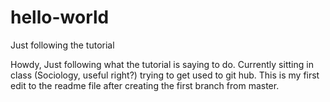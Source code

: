 # hello-world
Just following the tutorial

Howdy, Just following what the tutorial is saying to do. Currently sitting in class (Sociology, useful right?) trying to get used to git hub. This is my first edit to the readme file after creating the first branch from master.
